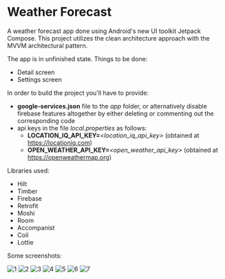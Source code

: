 # Weather Forecast

A weather forecast app done using Android's new UI toolkit Jetpack Compose. This project utilizes the clean architecture approach with the MVVM architectural
pattern.


The app is in unfinished state. Things to be done:
* Detail screen
* Settings screen

In order to build the project you'll have to provide:
* **google-services.json** file to the *app* folder, or alternatively disable firebase features altogether by either deleting or commenting out the corresponding code
* api keys in the file *local.properties* as follows:
    * **LOCATION_IQ_API_KEY=***<location_iq_api_key>* (obtained at https://locationiq.com)
    * **OPEN_WEATHER_API_KEY=***<open_weather_api_key>* (obtained at https://openweathermap.org)

Libraries used: 
* Hilt
* Timber
* Firebase 
* Retrofit
* Moshi
* Room
* Accompanist
* Coil
* Lottie

Some screenshots:

![1](https://i.postimg.cc/xCDkVv7W/Screenshot-1636526371.png)
![2](https://i.postimg.cc/KjVSCNpT/Screenshot-1636526490.png)
![3](https://i.postimg.cc/JhKF9xGh/Screenshot-1636526563.png)
![4](https://i.postimg.cc/RZSyG2ZY/Screenshot-1636526612.png)
![5](https://i.postimg.cc/7hG4XdP7/Screenshot-1636527090.png)
![6](https://i.postimg.cc/152VK1Bm/Screenshot-1636526751.png)
![7](https://i.postimg.cc/MpwMLbCN/Screenshot-1636526810.png)
